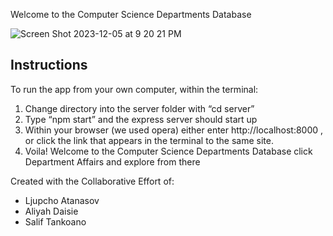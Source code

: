 Welcome to the Computer Science Departments Database

![Screen Shot 2023-12-05 at 9 20 21 PM](https://github.com/Demonstrablee/CMP420-FinalProject/assets/78444693/52acc002-5c42-4861-9808-f8ab04f3988c)
## Instructions
To run the app from your own computer, within the terminal:
 
1. 	Change directory into the server folder with “cd server”
2. 	Type “npm start” and the express server should start up
3. 	Within your browser (we used opera) either enter http://localhost:8000 , or click the link that appears in the terminal to the same site.
4. 	Voila! Welcome to the Computer Science Departments Database click Department Affairs and explore from there

Created with the Collaborative Effort of:
- Ljupcho Atanasov 
- Aliyah Daisie
- Salif Tankoano
